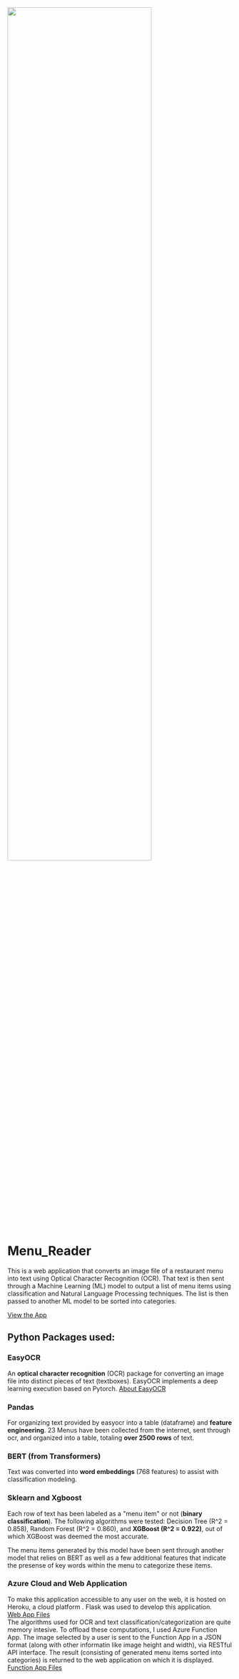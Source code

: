 <img src="(https://github.com/AlexBandurin/Menu_Reader/blob/master/Menu_app_image.png)"  width="80%" height="70%">

# Menu_Reader

This is a web application that converts an image file of a restaurant menu into text using Optical Character Recognition (OCR). 
That text is then sent through a Machine Learning (ML) model to output a list of menu items using classification and Natural Language Processing techniques. 
The list is then passed to another ML model to be sorted into categories.

[View the App](https://menu-reader-1ada6a994a40.herokuapp.com/)

## Python Packages used:

### EasyOCR
An **optical character recognition** (OCR) package for converting an image file into distinct pieces of text (textboxes).
EasyOCR implements a deep learning execution based on Pytorch.
[About EasyOCR](https://github.com/JaidedAI/EasyOCR)
### Pandas
For organizing text provided by easyocr into a table (dataframe) and **feature engineering**. 
23 Menus have been collected from the internet, sent through ocr, and organized into a table, totaling **over 2500 rows** of text. 
### BERT (from Transformers)
Text was converted into **word embeddings** (768 features) to assist with classification modeling.  
### Sklearn and Xgboost
Each row of text has been labeled as a "menu item" or not (**binary classification**). The following algorithms were tested: Decision Tree (R^2 = 0.858), 
Random Forest (R^2 = 0.860), and **XGBoost (R^2 = 0.922)**, out of which XGBoost was deemed the most accurate. 

The menu items generated by this model have been sent through another model that relies on BERT as well as a few additional features that indicate the presense of key words within the menu to categorize these items. 

### Azure Cloud and Web Application

To make this application accessible to any user on the web, it is hosted on Heroku, a cloud platform . Flask was used to develop this application. <br>
[Web App Files](https://github.com/AlexBandurin/Menu_Reader/tree/master/menu_reader_app) <br>
The algorithms used for OCR and text classification/categorization are quite memory intesive. To offload these computations, I used Azure Function App.
The image selected by a user is sent to the Function App in a JSON format (along with other informatin like image height and width), via RESTful API interface. 
The result (consisting of generated menu items sorted into categories) is returned to the web application on which it is displayed. <br>
[Function App Files](https://github.com/AlexBandurin/Menu_Reader/tree/master/menu_function) 


<!---
The following features were used for classification:
- Text (word embeddings)
- width (width of text box)
- height (height of text box)
- uppercase (number of uppercase characters present in text)
- chars (number of characters)
- words (number of words)
- periods (number of periods)
- period_btw_numbers (count of periods between 2 numerical characters)
- number_end (count of numerical character at the end of text)
- numbers (number of numerical characters)
- commas (number of commas)
- exclamation (number of exclamation marks)
- question (number of numerical characters)
- colons (number of colons)
- underscores (number of underscores)
- dollar (number of dollar signs)
- punctuation (number of other punctuation characters)
- 2_periods_cnt	Item (count of 2 consecutive periods)
<br></br>
-->

